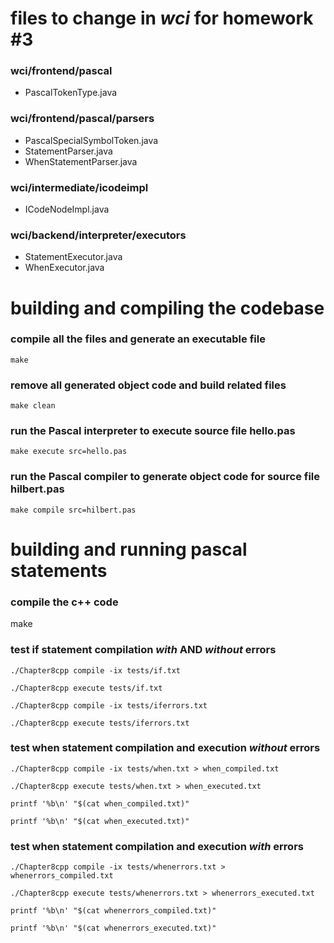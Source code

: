 # files to change in _wci_ for homework #3

### wci/frontend/pascal
- PascalTokenType.java

### wci/frontend/pascal/parsers
- PascalSpecialSymbolToken.java
- StatementParser.java
- WhenStatementParser.java

### wci/intermediate/icodeimpl
- ICodeNodeImpl.java

### wci/backend/interpreter/executors
- StatementExecutor.java
- WhenExecutor.java


# building and compiling the codebase

### compile all the files and generate an executable file
    make

### remove all generated object code and build related files

    make clean

### run the Pascal interpreter to execute source file hello.pas

    make execute src=hello.pas

### run the Pascal compiler to generate object code for source file hilbert.pas
    
    make compile src=hilbert.pas


# building and running pascal statements

### compile the c++ code
make


### test if statement compilation *_with_* AND *_without_* errors
    ./Chapter8cpp compile -ix tests/if.txt

    ./Chapter8cpp execute tests/if.txt

    ./Chapter8cpp compile -ix tests/iferrors.txt

    ./Chapter8cpp execute tests/iferrors.txt


### test when statement compilation and execution *_without_* errors
    ./Chapter8cpp compile -ix tests/when.txt > when_compiled.txt

    ./Chapter8cpp execute tests/when.txt > when_executed.txt

    printf '%b\n' "$(cat when_compiled.txt)"

    printf '%b\n' "$(cat when_executed.txt)"


### test when statement compilation and execution *_with_* errors
    ./Chapter8cpp compile -ix tests/whenerrors.txt > whenerrors_compiled.txt

    ./Chapter8cpp execute tests/whenerrors.txt > whenerrors_executed.txt

    printf '%b\n' "$(cat whenerrors_compiled.txt)"

    printf '%b\n' "$(cat whenerrors_executed.txt)"
